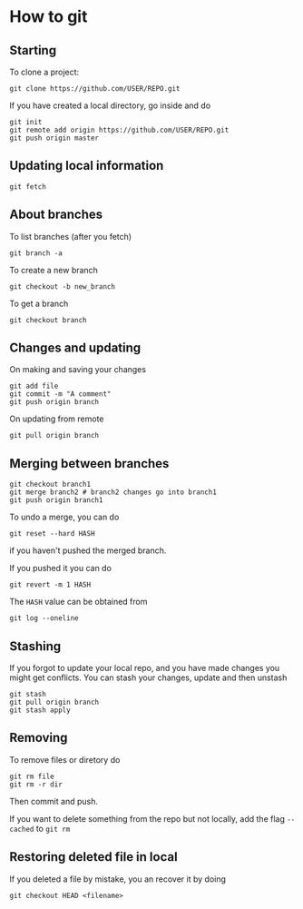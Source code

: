 # How to git

## Starting

To clone a project:

```
git clone https://github.com/USER/REPO.git
```

If you have created a local directory, go inside and do

```
git init
git remote add origin https://github.com/USER/REPO.git
git push origin master
```

## Updating local information
```
git fetch
```

## About branches

To list branches (after you fetch)
```
git branch -a
```

To create a new branch
```
git checkout -b new_branch
```

To get a branch
```
git checkout branch
```

## Changes and updating
On making and saving your changes
```
git add file
git commit -m "A comment"
git push origin branch
```

On updating from remote
```
git pull origin branch
```

## Merging between branches
```
git checkout branch1
git merge branch2 # branch2 changes go into branch1
git push origin branch1
```
To undo a merge, you can do 
```
git reset --hard HASH
```
if you haven't pushed the merged branch.

If you pushed it you can do 
```
git revert -m 1 HASH
```

The `HASH` value can be obtained from
```
git log --oneline
```

## Stashing
If you forgot to update your local repo, and you have made changes you might get conflicts.  You can stash your changes, update and then unstash

```
git stash
git pull origin branch
git stash apply
```
## Removing
To remove files or diretory do
```
git rm file
git rm -r dir
```
Then commit and push. 

If you want to delete something from the repo but not locally, add the flag `--cached` to `git rm`


## Restoring deleted file in local
If you deleted a file by mistake, you an recover it by doing
```
git checkout HEAD <filename>
```
